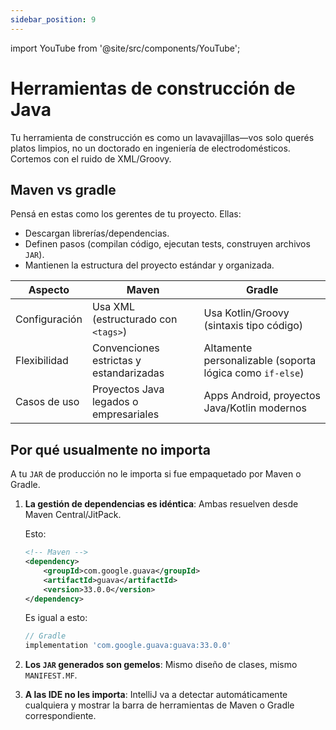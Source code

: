 ```yaml
---
sidebar_position: 9
---
```


import YouTube from '@site/src/components/YouTube';

# Herramientas de construcción de Java

Tu herramienta de construcción es como un lavavajillas—vos solo querés platos limpios, no un doctorado en ingeniería de electrodomésticos. Cortemos con el ruido de XML/Groovy.

## Maven vs gradle

Pensá en estas como los gerentes de tu proyecto. Ellas:

* Descargan librerías/dependencias.
* Definen pasos (compilan código, ejecutan tests, construyen archivos `JAR`).
* Mantienen la estructura del proyecto estándar y organizada.

| Aspecto       | Maven                                   | Gradle                                                   |
|---------------|-----------------------------------------|----------------------------------------------------------|
| Configuración | Usa XML (estructurado con `<tags>`)     | Usa Kotlin/Groovy (sintaxis tipo código)                 |
| Flexibilidad  | Convenciones estrictas y estandarizadas | Altamente personalizable (soporta lógica como `if-else`) |
| Casos de uso  | Proyectos Java legados o empresariales  | Apps Android, proyectos Java/Kotlin modernos             |


## Por qué usualmente no importa

A tu `JAR` de producción no le importa si fue empaquetado por Maven o Gradle.

1. **La gestión de dependencias es idéntica**: Ambas resuelven desde Maven Central/JitPack.

    Esto:

    ```xml
    <!-- Maven -->
    <dependency>
        <groupId>com.google.guava</groupId>
        <artifactId>guava</artifactId>
        <version>33.0.0</version>
    </dependency>
    ```

    Es igual a esto:

    ```groovy
    // Gradle
    implementation 'com.google.guava:guava:33.0.0'
    ```

2. **Los `JAR` generados son gemelos**: Mismo diseño de clases, mismo `MANIFEST.MF`.
3. **A las IDE no les importa**: IntelliJ va a detectar automáticamente cualquiera y mostrar la barra de herramientas de Maven o Gradle correspondiente.